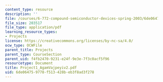```yaml
---
content_type: resource
description: ''
file: /courses/6-772-compound-semiconductor-devices-spring-2003/6de064759778f513428beb3f8ad3f278_Project1_AgamVajpeyiv2.pdf
file_size: 203517
file_type: application/pdf
learning_resource_types:
- Projects
license: https://creativecommons.org/licenses/by-nc-sa/4.0/
ocw_type: OCWFile
parent_title: Projects
parent_type: CourseSection
parent_uid: f4fb2470-9231-e24f-9e3e-7f3c0acf5f96
resourcetype: Document
title: Project1_AgamVajpeyiv2.pdf
uid: 6de06475-9778-f513-428b-eb3f8ad3f278
---
```

